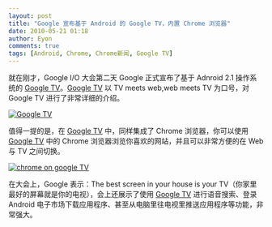 ```yaml
---
layout: post
title: "Google 宣布基于 Android 的 Google TV，内置 Chrome 浏览器"
date: 2010-05-21 01:18
author: Eyon
comments: true
tags: [Android, Chrome, Chrome新闻, Google TV]
---
```

就在刚才，Google I/O 大会第二天 Google 正式宣布了基于 Adnroid 2.1 操作系统的 [Google TV](http://www.chromi.org/archives/tag/google-tv)。[Google TV](http://www.chromi.org/archives/tag/google-tv) 以 TV meets web,web meets TV 为口号，对 Google TV 进行了非常详细的介绍。

<a href="http://img.chromi.org/2010/05/Unnamed-QQ-Screenshot.png">![](http://img.chromi.org/2010/05/Unnamed-QQ-Screenshot-550x310.png "Google TV")</a>

值得一提的是，在 [Google TV](http://www.chromi.org/archives/tag/google-tv) 中，同样集成了 Chrome 浏览器，你可以使用 [Google TV](http://www.chromi.org/archives/tag/google-tv) 中的 Chrome 浏览器浏览你喜欢的网站，并且可以非常方便的在 Web 与 TV 之间切换。

<a href="http://img.chromi.org/2010/05/Unnamed-QQ-Screenshot-3.png">![](http://img.chromi.org/2010/05/Unnamed-QQ-Screenshot-3-550x344.png "chrome on google TV")</a>

在大会上，Google 表示：The best screen in your house is your TV（你家里最好的屏幕就是你的电视），会上还展示了使用 [Google TV](http://www.chromi.org/archives/tag/google-tv) 进行语音搜索、登录 Android 电子市场下载应用程序、甚至从电脑里往电视里推送应用程序等功能，非常强大。





